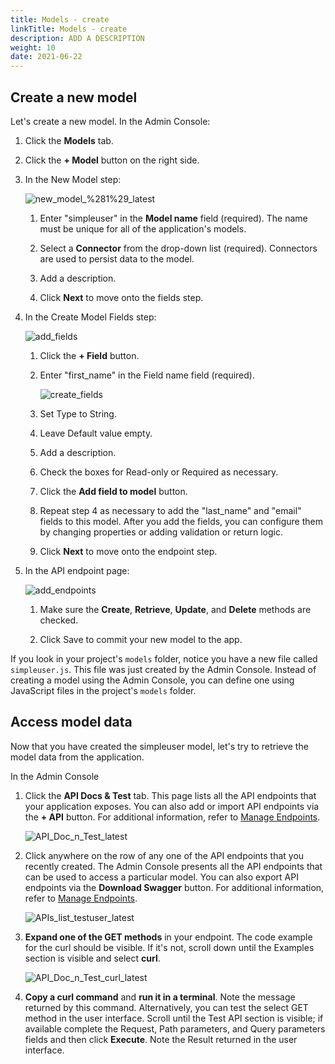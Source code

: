 ```yaml
---
title: Models - create
linkTitle: Models - create
description: ADD A DESCRIPTION
weight: 10
date: 2021-06-22
---
```


## Create a new model

Let's create a new model. In the Admin Console:

1. Click the **Models** tab.

2. Click the **\+ Model** button on the right side.

3. In the New Model step:

    ![new_model_%281%29_latest](/Images/55476489_new_model_(1)_latest.png)

    1. Enter "simpleuser" in the **Model name** field (required). The name must be unique for all of the application's models.

    2. Select a **Connector** from the drop-down list (required). Connectors are used to persist data to the model.

    3. Add a description.

    4. Click **Next** to move onto the fields step.

4. In the Create Model Fields step:

    ![add_fields](/Images/add_fields.png)

    1. Click the **\+ Field** button.

    2. Enter "first_name" in the Field name field (required).

        ![create_fields](/Images/create_fields.png)
    3. Set Type to String.

    4. Leave Default value empty.

    5. Add a description.

    6. Check the boxes for Read-only or Required as necessary.

    7. Click the **Add field to model** button.

    8. Repeat step 4 as necessary to add the "last_name" and "email" fields to this model. After you add the fields, you can configure them by changing properties or adding validation or return logic.

    9. Click **Next** to move onto the endpoint step.

5. In the API endpoint page:

    ![add_endpoints](/Images/add_endpoints.png)

    1. Make sure the **Create**, **Retrieve**, **Update**, and **Delete** methods are checked.

    2. Click Save to commit your new model to the app.

If you look in your project's `models` folder, notice you have a new file called `simpleuser.js`. This file was just created by the Admin Console. Instead of creating a model using the Admin Console, you can define one using JavaScript files in the project's `models` folder.

## Access model data

Now that you have created the simpleuser model, let's try to retrieve the model data from the application.

In the Admin Console

1. Click the **API Docs & Test** tab. This page lists all the API endpoints that your application exposes. You can also add or import API endpoints via the **\+ API** button. For additional information, refer to [Manage Endpoints](/docs/developer_guide/flows/manage_endpoints/).

    ![API_Doc_n_Test_latest](/Images/55476489_api_doc_n_test_latest.png)
2. Click anywhere on the row of any one of the API endpoints that you recently created. The Admin Console presents all the API endpoints that can be used to access a particular model. You can also export API endpoints via the **Download Swagger** button. For additional information, refer to [Manage Endpoints](/docs/developer_guide/flows/manage_endpoints/).

    ![APIs_list_testuser_latest](/Images/apis_list_testuser_latest.png)
3. **Expand one of the GET methods** in your endpoint. The code example for the curl should be visible. If it's not, scroll down until the Examples section is visible and select **curl**.

    ![API_Doc_n_Test_curl_latest](/Images/api_doc_n_test_curl_latest.png)
4. **Copy a curl command** and **run it in a terminal**. Note the message returned by this command. Alternatively, you can test the select GET method in the user interface. Scroll until the Test API section is visible; if available complete the Request, Path parameters, and Query parameters fields and then click **Execute**. Note the Result returned in the user interface.

